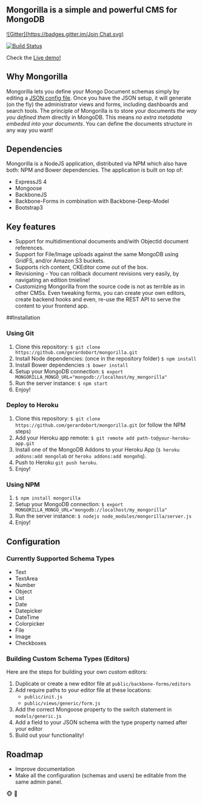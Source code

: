 ## Mongorilla is a simple and powerful CMS for MongoDB
[![Gitter](https://badges.gitter.im/Join Chat.svg)](https://gitter.im/gerardobort/mongorilla?utm_source=badge&utm_medium=badge&utm_campaign=pr-badge&utm_content=badge)

[![Build Status](https://travis-ci.org/gerardobort/mongorilla.svg?branch=master)](https://travis-ci.org/gerardobort/mongorilla)

Check the [Live demo!](http://mongorilla.herokuapp.com)


## Why Mongorilla
Mongorilla lets you define your Mongo Document schemas simply by editing a [JSON config file](https://github.com/gerardobort/mongorilla/blob/master/config/default.json).
Once you have the JSON setup, it will generate (on the fly) the administrator views and forms, including dashboards and search tools.
The principle of Mongorilla is to store your documents *the way you defined them* directly in MongoDB.  This means *no extra metadata embeded into your documents*. You can define the documents structure in any way you want!

## Dependencies
Mongorilla is a NodeJS application, distributed via NPM which also have both: NPM and Bower dependencies.  The application is built on top of:
* ExpressJS 4
* Mongoose
* BackboneJS
* Backbone-Forms in combination with Backbone-Deep-Model
* Bootstrap3

## Key features
* Support for multidimentional documents and/with ObjectId document references.
* Support for File/Image uploads against the same MongoDB using GridFS, and/or Amazon S3 buckets.
* Supports rich content, CKEditor come out of the box.
* Revisioning - You can rollback document revisions very easily, by navigating an edition tmieline!
* Customizing Mongorilla from the source code is not as terrible as in other CMSs.  Even tweaking forms, you can create your own editors, create backend hooks and even, re-use the REST API to serve the content to your frontend app.

##Installation

### Using Git
1. Clone this repository: ``$ git clone https://github.com/gerardobort/mongorilla.git``
2. Install Node dependencies: (once in the repository folder) ``$ npm install``
3. Install Bower dependencies :``$ bower install``
4. Setup your MongoDB connection: ``$ export MONGORILLA_MONGO_URL="mongodb://localhost/my_mongorilla"``
5. Run the server instance: ``$ npm start``
5. Enjoy!

### Deploy to Heroku
1. Clone this repository: ``$ git clone https://github.com/gerardobort/mongorilla.git`` (or follow the NPM steps)
2. Add your Heroku app remote: ``$ git remote add path-to@your-heroku-app.git``
3. Install one of the MongoDB Addons to your Heroku App (``$ heroku addons:add mongolab`` or ``heroku addons:add mongohq``).
4. Push to Heroku ``git push heroku``.
5. Enjoy!

### Using NPM
1. ``$ npm install mongorilla``
2. Setup your MongoDB connection: ``$ export MONGORILLA_MONGO_URL="mongodb://localhost/my_mongorilla"``
3. Run the server instance: ``$ nodejs node_modules/mongorilla/server.js``
4. Enjoy!

## Configuration

### Currently Supported Schema Types
* Text
* TextArea
* Number
* Object
* List
* Date
* Datepicker
* DateTime
* Colorpicker
* File
* Image
* Checkboxes

### Building Custom Schema Types (Editors)

Here are the steps for building your own custom editors:

1. Duplicate or create a new editor file at `public/backbone-forms/editors`
2. Add require paths to your editor file at these locations:
    * `public/init.js`
    * `public/views/generic/form.js`
3. Add the correct Mongoose property to the switch statement in `models/generic.js`
4. Add a field to your JSON schema with the type property named after your editor
5. Build out your functionality!

## Roadmap
* Improve documentation
* Make all the configuration (schemas and users) be editable from the same admin panel.

:monkey_face:  :hamburger:
